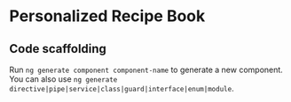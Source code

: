 # Personalized Recipe Book

## Code scaffolding

Run `ng generate component component-name` to generate a new component. You can also use `ng generate directive|pipe|service|class|guard|interface|enum|module`.
